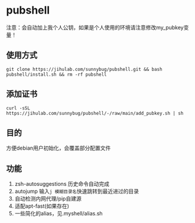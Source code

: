 # pubshell
注意：会自动加上我个人公钥，如果是个人使用的环境请注意修改my_pubkey变量！

## 使用方式
`
git clone https://jihulab.com/sunnybug/pubshell.git && bash pubshell/install.sh && rm -rf pubshell
`

## 添加证书
`
curl -sSL https://jihulab.com/sunnybug/pubshell/-/raw/main/add_pubkey.sh | sh
`
## 目的
方便debian用户初始化，会覆盖部分配置文件

## 功能
1. zsh-autosuggestions
   历史命令自动完成
2. autojump
   输入`j 模糊目录名`快速跳转到最近进过的目录
3. 自动检测内网代理/pip自建源
4. 适配apt-fast(如果存在)
5. 一些简化的alias，见.myshell/alias.sh